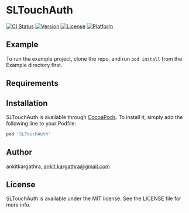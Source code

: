 # SLTouchAuth

[![CI Status](https://img.shields.io/travis/ankitkargathra/SLTouchAuth.svg?style=flat)](https://travis-ci.org/ankitkargathra/SLTouchAuth)
[![Version](https://img.shields.io/cocoapods/v/SLTouchAuth.svg?style=flat)](https://cocoapods.org/pods/SLTouchAuth)
[![License](https://img.shields.io/cocoapods/l/SLTouchAuth.svg?style=flat)](https://cocoapods.org/pods/SLTouchAuth)
[![Platform](https://img.shields.io/cocoapods/p/SLTouchAuth.svg?style=flat)](https://cocoapods.org/pods/SLTouchAuth)

## Example

To run the example project, clone the repo, and run `pod install` from the Example directory first.

## Requirements

## Installation

SLTouchAuth is available through [CocoaPods](https://cocoapods.org). To install
it, simply add the following line to your Podfile:

```ruby
pod 'SLTouchAuth'
```

## Author

ankitkargathra, ankit.kargathra@gmail.com

## License

SLTouchAuth is available under the MIT license. See the LICENSE file for more info.
